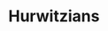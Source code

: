 <!--
 Copyright (c) 2024 James Strudwick

 This software is released under the MIT License.
 https://opensource.org/licenses/MIT
-->
# Hurwitzians
